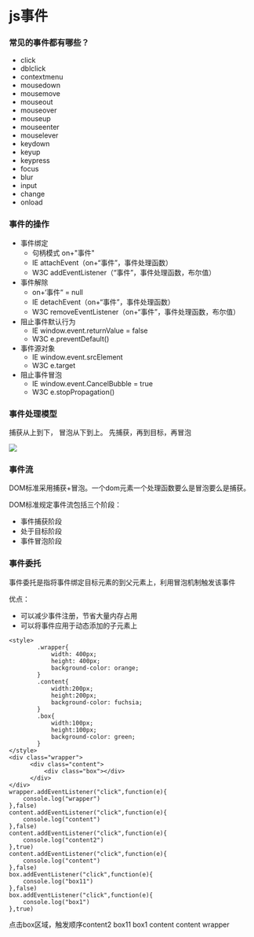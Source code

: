 # js事件

### 常见的事件都有哪些？

- click 
- dblclick 
- contextmenu 
- mousedown 
- mousemove
- mouseout
- mouseover
- mouseup
- mouseenter
- mouselever
- keydown
- keyup
- keypress
- focus
- blur
- input
- change
- onload

### 事件的操作

- 事件绑定
  - 句柄模式 on+"事件"
  - IE attachEvent（on+“事件”，事件处理函数）
  - W3C addEventListener（“事件”，事件处理函数，布尔值）
- 事件解除
  - on+‘事件“ = null
  - IE detachEvent（on+“事件”，事件处理函数）
  - W3C removeEventListener（on+“事件”，事件处理函数，布尔值）
- 阻止事件默认行为
  - IE window.event.returnValue = false
  - W3C e.preventDefault()
- 事件源对象
  - IE window.event.srcElement
  - W3C e.target
- 阻止事件冒泡
  - IE window.event.CancelBubble = true
  - W3C e.stopPropagation()

### 事件处理模型

捕获从上到下， 冒泡从下到上。 先捕获，再到目标，再冒泡 

![](https://timgsa.baidu.com/timg?image&quality=80&size=b9999_10000&sec=1563014904438&di=8d3466de900b224b02cfbc0d6788b454&imgtype=jpg&src=http%3A%2F%2Fimg3.imgtn.bdimg.com%2Fit%2Fu%3D909690098%2C3692860007%26fm%3D214%26gp%3D0.jpg)

### 事件流

DOM标准采用捕获+冒泡。一个dom元素一个处理函数要么是冒泡要么是捕获。

DOM标准规定事件流包括三个阶段：

- 事件捕获阶段
- 处于目标阶段
- 事件冒泡阶段

### 事件委托

事件委托是指将事件绑定目标元素的到父元素上，利用冒泡机制触发该事件

优点：

- 可以减少事件注册，节省大量内存占用
- 可以将事件应用于动态添加的子元素上

```
<style>
        .wrapper{
            width: 400px;
            height: 400px;
            background-color: orange;
        }
        .content{
            width:200px;
            height:200px;
            background-color: fuchsia;
        }
        .box{
            width:100px;
            height:100px;
            background-color: green;
        }
</style>
<div class="wrapper">
      <div class="content">
          <div class="box"></div>
      </div>
</div>
wrapper.addEventListener("click",function(e){
    console.log("wrapper")
},false)
content.addEventListener("click",function(e){
    console.log("content")
},false)
content.addEventListener("click",function(e){
    console.log("content2")
},true)
content.addEventListener("click",function(e){
    console.log("content")
},false)
box.addEventListener("click",function(e){
    console.log("box11")
},false)
box.addEventListener("click",function(e){
    console.log("box1")
},true)
```

点击box区域，触发顺序content2  box11  box1 content content wrapper  